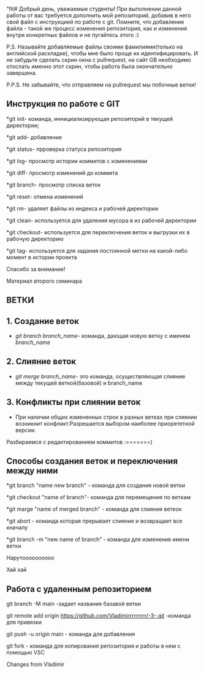  "fit# Добрый день, уважаемые студенты! 
  При выполнении данной работы от вас требуется дополнить мой репозиторий, добавив в него свой файл с инструкцией по работе с git. Помните, что добавление файла - такой же процесс изменения репозитория, как и изменения внутри конкретных файлов и не пугайтесь этого :)

  P.S. Называйте добавляемые файлы своими фамилиями(только на английской раскладке), чтобы мне было проще их идентифицировать. И не забудьте сделать скрин окна с pullrequest, на сайт GB необходимо отослать именно этот скрин, чтобы работа была окончательно завершена.

  P.P.S. Не забывайте, что отправляем на pullrequest мы побочные ветки!

  ## Инструкция по работе с GIT

*git init- команда, иннициализирующая репозиторий в текущей директории;

*git add- добавление 

*git status- прроверка статуса репозитория

*git log- просмотр истории коммитов с изменениями 

*git diff- просмотр изменений до коммита

*git branch- просмотр списка веток 

*git reset- отмена изменений 

*git rm- удаляет файлы из индекса и рабочей директории 

*git clean- используется для удаления мусора в из рабочей деректории 

*git checkout- используется для переключения веток и выгрузки их в рабочую директорию 

*git tag- используется для задания постоянной метки на какой-либо момент в истории проекта

Спасибо за внимание!

Материал второго семинара
## ВЕТКИ

## 1. Создание веток 

* *git branch branch_name*- команда, дающая новую ветку с именем *branch_name*

## 2. Слияние веток 

* *git merge branch_name*- это команда, осуществляющая слияние между текущей веткой(базовой) и branch_name

## 3. Конфликты  при слиянии веток 

* При наличии общих измененных строк  в разных ветках при слиянии возникнит конфликт.Разрешается выбором наиболее приорететной версии.

Разбираемся с редактированием коммитов :=======)
## Способы создания веток и переключения между ними 

*git branch  "name new branch" - команда для создания новой ветки 

*git checkout "name of branch"-  команда для перемещения по веткам 

*git marge "name of merged branch" - команда для слияния ветеок 

*git abort - команда которая прерывает слияние и возвращает все кначалу 

*git branch -m "new name of branch" - команда для изменения имени ветки

Нарутоооооооооо

Хай хай 

## Работа с удаленным репозиторием 

git branch -M main -задает название базавой ветки 

git remote add origin https://github.com/Vladimirrrrrrrrr/-3-.git -команда для привязки 

git push -u origin main - команда для добавления  

git fork - команда для копирования репозитория и работы в нем с помощью VSC

Changes from Vladimir 